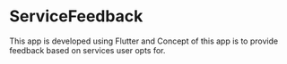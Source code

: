 # ServiceFeedback
This app is developed using Flutter and Concept of this app is to provide feedback based on services user opts for.
